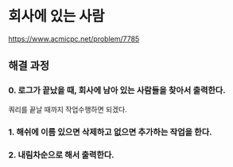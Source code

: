 # 회사에 있는 사람
https://www.acmicpc.net/problem/7785
## 해결 과정
### 0. 로그가 끝났을 때, 회사에 남아 있는 사람들을 찾아서 출력한다.
쿼리를 끝날 때까지 작업수행하면 되겠다.    
### 1. 해쉬에 이름 있으면 삭제하고 없으면 추가하는 작업을 한다.
### 2. 내림차순으로 해서 출력한다.
